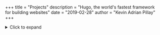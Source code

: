 +++
title = "Projects"
description = "Hugo, the world's fastest framework for building websites"
date = "2019-02-28"
author = "Kevin Adrian Pillay"
+++

<details>
  <summary>Click to expand</summary>
  
  Your expandable content goes here.
  
  - Item 1
  - Item 2
</details>
